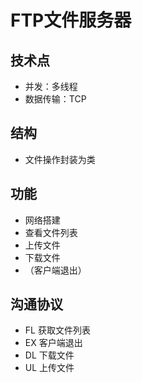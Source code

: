 # FTP文件服务器

## 技术点
* 并发：多线程
* 数据传输：TCP

## 结构
* 文件操作封装为类

## 功能
* 网络搭建
* 查看文件列表
* 上传文件
* 下载文件
* （客户端退出）

## 沟通协议
* FL 获取文件列表
* EX 客户端退出
* DL 下载文件
* UL 上传文件

